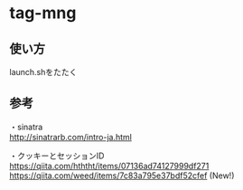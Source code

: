 # tag-mng  

## 使い方  
launch.shをたたく  

## 参考  
・sinatra  
http://sinatrarb.com/intro-ja.html  

・クッキーとセッションID  
https://qiita.com/hththt/items/07136ad74127999df271  
https://qiita.com/weed/items/7c83a795e37bdf52cfef (New!)  
